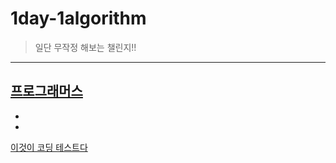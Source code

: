 # 1day-1algorithm
> 일단 무작정 해보는 챌린지!! 

---
[프로그래머스](https://programmers.co.kr/)  
- 
-
-
[이것이 코딩 테스트다](http://www.yes24.com/Product/Goods/91433923)
